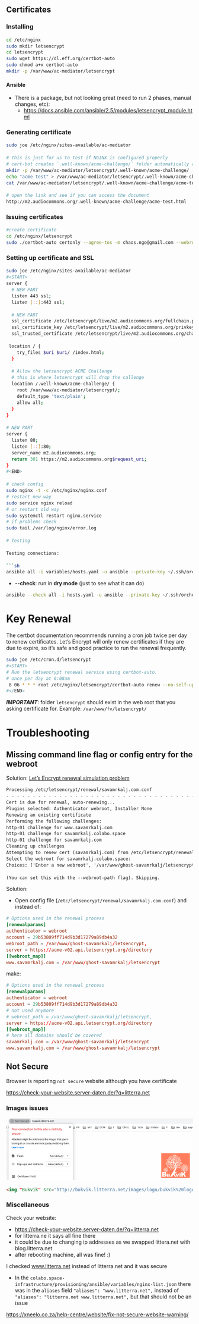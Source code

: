 ## Certificates

### Installing

```sh
cd /etc/nginx
sudo mkdir letsencrypt
cd letsencrypt
sudo wget https://dl.eff.org/certbot-auto
sudo chmod a+x certbot-auto
mkdir -p /var/www/ac-mediator/letsencrypt
```

#### Ansible

+ There is a package, but not looking great (need to run 2 phases, manual changes, etc): 
  + https://docs.ansible.com/ansible/2.5/modules/letsencrypt_module.html

### Generating certificate

```sh
sudo joe /etc/nginx/sites-available/ac-mediator

# This is just for us to test if NGINX is configured properly
# cert-bot creates `.well-known/acme-challenge/` folder automatically and removes it afterwards, together with challenges
mkdir -p /var/www/ac-mediator/letsencrypt/.well-known/acme-challenge/
echo "acme test" > /var/www/ac-mediator/letsencrypt/.well-known/acme-challenge/acme-test.html
cat /var/www/ac-mediator/letsencrypt/.well-known/acme-challenge/acme-test.html

# open the link and see if you can access the document
http://m2.audiocommons.org/.well-known/acme-challenge/acme-test.html
```

### Issuing certificates

```sh
#create certificate
cd /etc/nginx/letsencrypt
sudo ./certbot-auto certonly --agree-tos -m chaos.ngo@gmail.com --webroot -w /var/www/ac-mediator/letsencrypt -d m2.audiocommons.org
```

### Setting up certificate and SSL

```sh
sudo joe /etc/nginx/sites-available/ac-mediator
#<START>
server {
  # NEW PART
  listen 443 ssl;
  listen [::]:443 ssl; 

  # NEW PART
  ssl_certificate /etc/letsencrypt/live/m2.audiocommons.org/fullchain.pem;
  ssl_certificate_key /etc/letsencrypt/live/m2.audiocommons.org/privkey.pem;
  ssl_trusted_certificate /etc/letsencrypt/live/m2.audiocommons.org/chain.pem;

 location / {
    try_files $uri $uri/ /index.html;
  }

  # Allow the letsencrypt ACME Challenge
  # this is where letsencrypt will drop the callenge
  location /.well-known/acme-challenge/ {
    root /var/www/ac-mediator/letsencrypt/;
    default_type 'text/plain';
    allow all;
  }
}

# NEW PART
server {
  listen 80; 
  listen [::]:80; 
  server_name m2.audiocommons.org;
  return 301 https://m2.audiocommons.org$request_uri;
}
#<END>

# check config
sudo nginx -t -c /etc/nginx/nginx.conf
# restart new way
sudo service nginx reload
# or restart old way
sudo systemctl restart nginx.service
# if problems check
sudo tail /var/log/nginx/error.log

# Testing

Testing connections:

```sh
ansible all -i variables/hosts.yaml -u ansible --private-key ~/.ssh/orchestration-iaas-no.pem -m ping
```

+ **--check**: run in **dry mode** (just to see what it can do)

```sh
ansible --check all -i hosts.yaml -u ansible --private-key ~/.ssh/orchestration-iaas-no.pem -m ping
```

# Key Renewal

The certbot documentation recommends running a cron job twice per day to renew certificates. Let’s Encrypt will only renew certificates if they are due to expire, so it’s safe and good practice to run the renewal frequently.

```sh
sudo joe /etc/cron.d/letsencrypt
#<START>
# Run the letsencrypt renewal service using certbot-auto.
# once per day at 6:08am
 8 06 * * * root /etc/nginx/letsencrypt/certbot-auto renew --no-self-upgrade --post-hook '/bin/systemctl reload nginx.service'
#</END>
```

***IMPORTANT***: folder `letsencrypt` should exist in the web root that you asking certificate for. Example: `/var/www/fv/letsencrypt/`

# Troubleshooting

## Missing command line flag or config entry for the webroot

Solution: [Let’s Encrypt renewal simulation problem](https://community.letsencrypt.org/t/lets-encrypt-renewal-simulation-problem/43784/3)

```txt
Processing /etc/letsencrypt/renewal/savamrkalj.com.conf
- - - - - - - - - - - - - - - - - - - - - - - - - - - - - - - - - - - - - - - -
Cert is due for renewal, auto-renewing...
Plugins selected: Authenticator webroot, Installer None
Renewing an existing certificate
Performing the following challenges:
http-01 challenge for www.savamrkalj.com
http-01 challenge for savamrkalj.colabo.space
http-01 challenge for savamrkalj.com
Cleaning up challenges
Attempting to renew cert (savamrkalj.com) from /etc/letsencrypt/renewal/savamrkalj.com.conf produced an unexpected error: Missing command line flag or config entry for this setting:
Select the webroot for savamrkalj.colabo.space:
Choices: ['Enter a new webroot', '/var/www/ghost-savamrkalj/letsencrypt']

(You can set this with the --webroot-path flag). Skipping.
```

Solution:
+ Open config file (`/etc/letsencrypt/renewal/savamrkalj.com.conf`) and instead of:

```conf
# Options used in the renewal process
[renewalparams]
authenticator = webroot
account = 29b53809ff714d9b3d17279a89db4a32
webroot_path = /var/www/ghost-savamrkalj/letsencrypt,
server = https://acme-v02.api.letsencrypt.org/directory
[[webroot_map]]
www.savamrkalj.com = /var/www/ghost-savamrkalj/letsencrypt
```

make:

```conf
# Options used in the renewal process
[renewalparams]
authenticator = webroot
account = 29b53809ff714d9b3d17279a89db4a32
# not used anymore
# webroot_path = /var/www/ghost-savamrkalj/letsencrypt,
server = https://acme-v02.api.letsencrypt.org/directory
[[webroot_map]]
# here all domains should be covered
savamrkalj.com = /var/www/ghost-savamrkalj/letsencrypt
www.savamrkalj.com = /var/www/ghost-savamrkalj/letsencrypt
```

## Not Secure

Browser is reporting `not secure` website although you have certificate

https://check-your-website.server-daten.de/?q=litterra.net

### Images issues

![Img error](./images/security-images.png)

```html
<img "Bukvik" src="http://bukvik.litterra.net/images/logo/bukvik%20logo.jpg" width="15%" />
```

### Miscellaneous

Check your website:
+ https://check-your-website.server-daten.de/?q=litterra.net
+ for litterra.ne it says all fine there
+ it could be due to changing ip addresses as we swapped littera.net with blog.litterra.net
+ after rebooting machine, all was fine! :)

I checked www.litterra.net instead of litterra.net and it was secure
+ In the `colabo.space-infrastructure/provisioning/ansible/variables/nginx-list.json` there was in the `aliases` field `"aliases": "www.litterra.net",` instead of `"aliases": "litterra.net www.litterra.net",` but that should not be an issue


https://xneelo.co.za/help-centre/website/fix-not-secure-website-warning/
